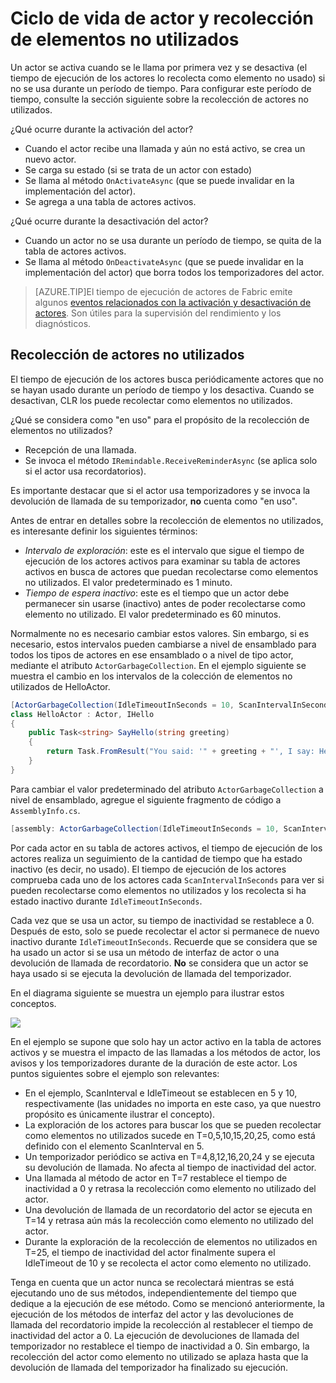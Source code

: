 <properties
   pageTitle="Ciclo de vida de Actores confiables"
   description="Explica el ciclo de vida y la recolección de elementos no utilizados de Actores confiables de Service Fabric"
   services="service-fabric"
   documentationCenter=".net"
   authors="jessebenson"
   manager="timlt"
   editor=""/>

<tags
   ms.service="service-fabric"
   ms.devlang="dotnet"
   ms.topic="article"
   ms.tgt_pltfrm="NA"
   ms.workload="NA"
   ms.date="08/05/2015"
   ms.author="amanbha"/>


# Ciclo de vida de actor y recolección de elementos no utilizados
Un actor se activa cuando se le llama por primera vez y se desactiva (el tiempo de ejecución de los actores lo recolecta como elemento no usado) si no se usa durante un período de tiempo. Para configurar este período de tiempo, consulte la sección siguiente sobre la recolección de actores no utilizados.

¿Qué ocurre durante la activación del actor?

- Cuando el actor recibe una llamada y aún no está activo, se crea un nuevo actor.
- Se carga su estado (si se trata de un actor con estado)
- Se llama al método `OnActivateAsync` (que se puede invalidar en la implementación del actor).
- Se agrega a una tabla de actores activos.

¿Qué ocurre durante la desactivación del actor?

- Cuando un actor no se usa durante un período de tiempo, se quita de la tabla de actores activos.
- Se llama al método `OnDeactivateAsync` (que se puede invalidar en la implementación del actor) que borra todos los temporizadores del actor.

> [AZURE.TIP]El tiempo de ejecución de actores de Fabric emite algunos [eventos relacionados con la activación y desactivación de actores](service-fabric-reliable-actors-diagnostics.md#actor-activation-and-deactivation-events). Son útiles para la supervisión del rendimiento y los diagnósticos.

## Recolección de actores no utilizados
El tiempo de ejecución de los actores busca periódicamente actores que no se hayan usado durante un período de tiempo y los desactiva. Cuando se desactivan, CLR los puede recolectar como elementos no utilizados.

¿Qué se considera como "en uso" para el propósito de la recolección de elementos no utilizados?

- Recepción de una llamada.
- Se invoca el método `IRemindable.ReceiveReminderAsync` (se aplica solo si el actor usa recordatorios).

Es importante destacar que si el actor usa temporizadores y se invoca la devolución de llamada de su temporizador, **no** cuenta como "en uso".

Antes de entrar en detalles sobre la recolección de elementos no utilizados, es interesante definir los siguientes términos:

- *Intervalo de exploración*: este es el intervalo que sigue el tiempo de ejecución de los actores activos para examinar su tabla de actores activos en busca de actores que puedan recolectarse como elementos no utilizados. El valor predeterminado es 1 minuto.
- *Tiempo de espera inactivo*: este es el tiempo que un actor debe permanecer sin usarse (inactivo) antes de poder recolectarse como elemento no utilizado. El valor predeterminado es 60 minutos.

Normalmente no es necesario cambiar estos valores. Sin embargo, si es necesario, estos intervalos pueden cambiarse a nivel de ensamblado para todos los tipos de actores en ese ensamblado o a nivel de tipo actor, mediante el atributo `ActorGarbageCollection`. En el ejemplo siguiente se muestra el cambio en los intervalos de la colección de elementos no utilizados de HelloActor.

```csharp
[ActorGarbageCollection(IdleTimeoutInSeconds = 10, ScanIntervalInSeconds = 2)]
class HelloActor : Actor, IHello
{
    public Task<string> SayHello(string greeting)
    {
        return Task.FromResult("You said: '" + greeting + "', I say: Hello Actors!");
    }
}
```

Para cambiar el valor predeterminado del atributo `ActorGarbageCollection` a nivel de ensamblado, agregue el siguiente fragmento de código a `AssemblyInfo.cs`.

```csharp
[assembly: ActorGarbageCollection(IdleTimeoutInSeconds = 10, ScanIntervalInSeconds = 2)]
```

Por cada actor en su tabla de actores activos, el tiempo de ejecución de los actores realiza un seguimiento de la cantidad de tiempo que ha estado inactivo (es decir, no usado). El tiempo de ejecución de los actores comprueba cada uno de los actores cada `ScanIntervalInSeconds` para ver si pueden recolectarse como elementos no utilizados y los recolecta si ha estado inactivo durante `IdleTimeoutInSeconds`.

Cada vez que se usa un actor, su tiempo de inactividad se restablece a 0. Después de esto, solo se puede recolectar el actor si permanece de nuevo inactivo durante `IdleTimeoutInSeconds`. Recuerde que se considera que se ha usado un actor si se usa un método de interfaz de actor o una devolución de llamada de recordatorio. **No** se considera que un actor se haya usado si se ejecuta la devolución de llamada del temporizador.

En el diagrama siguiente se muestra un ejemplo para ilustrar estos conceptos.

![][1]

En el ejemplo se supone que solo hay un actor activo en la tabla de actores activos y se muestra el impacto de las llamadas a los métodos de actor, los avisos y los temporizadores durante de la duración de este actor. Los puntos siguientes sobre el ejemplo son relevantes:

- En el ejemplo, ScanInterval e IdleTimeout se establecen en 5 y 10, respectivamente (las unidades no importa en este caso, ya que nuestro propósito es únicamente ilustrar el concepto).
- La exploración de los actores para buscar los que se pueden recolectar como elementos no utilizados sucede en T=0,5,10,15,20,25, como está definido con el elemento ScanInterval en 5.
- Un temporizador periódico se activa en T=4,8,12,16,20,24 y se ejecuta su devolución de llamada. No afecta al tiempo de inactividad del actor.
- Una llamada al método de actor en T=7 restablece el tiempo de inactividad a 0 y retrasa la recolección como elemento no utilizado del actor.
- Una devolución de llamada de un recordatorio del actor se ejecuta en T=14 y retrasa aún más la recolección como elemento no utilizado del actor.
- Durante la exploración de la recolección de elementos no utilizados en T=25, el tiempo de inactividad del actor finalmente supera el IdleTimeout de 10 y se recolecta el actor como elemento no utilizado.

Tenga en cuenta que un actor nunca se recolectará mientras se está ejecutando uno de sus métodos, independientemente del tiempo que dedique a la ejecución de ese método. Como se mencionó anteriormente, la ejecución de los métodos de interfaz del actor y las devoluciones de llamada del recordatorio impide la recolección al restablecer el tiempo de inactividad del actor a 0. La ejecución de devoluciones de llamada del temporizador no restablece el tiempo de inactividad a 0. Sin embargo, la recolección del actor como elemento no utilizado se aplaza hasta que la devolución de llamada del temporizador ha finalizado su ejecución.

<!--Image references-->
[1]: ./media/service-fabric-reliable-actors-lifecycle/garbage-collection.png

<!---HONumber=August15_HO6-->